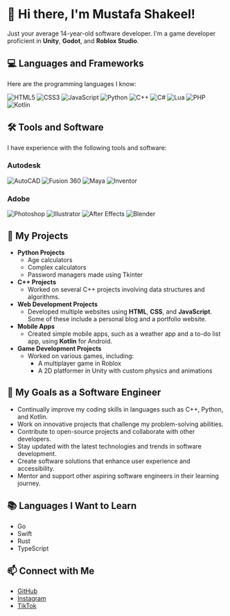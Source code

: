 # 👋 Hi there, I'm Mustafa Shakeel!

Just your average 14-year-old software developer. I'm a game developer proficient in **Unity**, **Godot**, and **Roblox Studio**.

## 💻 Languages and Frameworks
Here are the programming languages I know:

![HTML5](https://img.shields.io/badge/HTML5-5E5E5E?style=flat-square&logo=html5&logoColor=white)
![CSS3](https://img.shields.io/badge/CSS3-5E5E5E?style=flat-square&logo=css3&logoColor=white)
![JavaScript](https://img.shields.io/badge/JavaScript-5E5E5E?style=flat-square&logo=javascript&logoColor=white)
![Python](https://img.shields.io/badge/Python-5E5E5E?style=flat-square&logo=python&logoColor=white)
![C++](https://img.shields.io/badge/C%2B%2B-5E5E5E?style=flat-square&logo=c%2B%2B&logoColor=white)
![C#](https://img.shields.io/badge/C%23-5E5E5E?style=flat-square&logo=csharp&logoColor=white)
![Lua](https://img.shields.io/badge/Lua-5E5E5E?style=flat-square&logo=lua&logoColor=white)
![PHP](https://img.shields.io/badge/PHP-5E5E5E?style=flat-square&logo=php&logoColor=white)
![Kotlin](https://img.shields.io/badge/Kotlin-5E5E5E?style=flat-square&logo=kotlin&logoColor=white)

## 🛠️ Tools and Software
I have experience with the following tools and software:

### Autodesk
![AutoCAD](https://img.shields.io/badge/AutoCAD-5E5E5E?style=flat-square&logo=autocad&logoColor=white)
![Fusion 360](https://img.shields.io/badge/Fusion%20360-5E5E5E?style=flat-square&logo=fusion360&logoColor=white)
![Maya](https://img.shields.io/badge/Maya-5E5E5E?style=flat-square&logo=autodesk&logoColor=white)
![Inventor](https://img.shields.io/badge/Inventor-5E5E5E?style=flat-square&logo=autodesk&logoColor=white)

### Adobe
![Photoshop](https://img.shields.io/badge/Photoshop-5E5E5E?style=flat-square&logo=adobephotoshop&logoColor=white)
![Illustrator](https://img.shields.io/badge/Illustrator-5E5E5E?style=flat-square&logo=adobeillustrator&logoColor=white)
![After Effects](https://img.shields.io/badge/After%20Effects-5E5E5E?style=flat-square&logo=adobeaftereffects&logoColor=white)
![Blender](https://img.shields.io/badge/Blender-5E5E5E?style=flat-square&logo=blender&logoColor=white)

## 📂 My Projects
- **Python Projects**
  - Age calculators
  - Complex calculators
  - Password managers made using Tkinter
- **C++ Projects**
  - Worked on several C++ projects involving data structures and algorithms.
- **Web Development Projects**
  - Developed multiple websites using **HTML**, **CSS**, and **JavaScript**. Some of these include a personal blog and a portfolio website.
- **Mobile Apps**
  - Created simple mobile apps, such as a weather app and a to-do list app, using **Kotlin** for Android.
- **Game Development Projects**
  - Worked on various games, including:
    - A multiplayer game in Roblox
    - A 2D platformer in Unity with custom physics and animations

## 🎯 My Goals as a Software Engineer
- Continually improve my coding skills in languages such as C++, Python, and Kotlin.
- Work on innovative projects that challenge my problem-solving abilities.
- Contribute to open-source projects and collaborate with other developers.
- Stay updated with the latest technologies and trends in software development.
- Create software solutions that enhance user experience and accessibility.
- Mentor and support other aspiring software engineers in their learning journey.

## 📚 Languages I Want to Learn
- Go
- Swift
- Rust
- TypeScript

## 📫 Connect with Me
- [GitHub](https://github.com/mustafaC0der)
- [Instagram](https://www.instagram.com/_mustafa_lol_/)
- [TikTok](https://www.tiktok.com/@mustafa_ishere)


